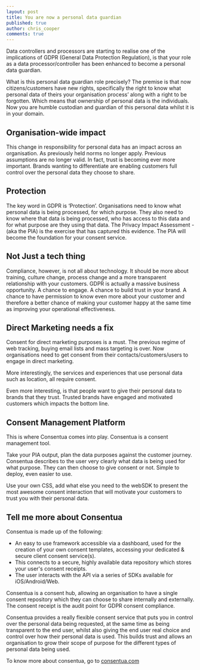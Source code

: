 ```yaml
---
layout: post
title: You are now a personal data guardian
published: true
author: chris_cooper
comments: true
---
```


Data controllers and processors are starting to realise one of the implications of GDPR (General Data Protection Regulation), is that your role as a data processor/controller has been enhanced to become a personal data guardian.

What is this personal data guardian role precisely?   The premise is that now citizens/customers have new rights, specifically the right to know what personal data of theirs your organisation process’ along with a right to be forgotten.   Which means that ownership of personal data is the individuals.  Now you are humble custodian and guardian of this personal data whilst it is in your domain.  

## Organisation-wide impact

This change in responsibility for personal data has an impact across an organisation.  As previously held norms no longer apply.  Previous assumptions are no longer valid.  In fact, trust is becoming ever more important.  Brands wanting to differentiate are enabling customers full control over the personal data they choose to share.

## Protection

The key word in GDPR is ‘Protection’.  Organisations need to know what personal data is being processed, for which purpose.  They also need to know where that data is being processed, who has access to this data and for what purpose are they using that data.   The Privacy Impact Assessment - (aka the PIA) is the exercise that has captured this evidence.  The PIA will become the foundation for your consent service.

## Not Just a tech thing

Compliance, however, is not all about technology.  It should be more about training, culture change, process change and a more transparent relationship with your customers.   GDPR is actually a massive business opportunity.   A chance to engage.  A chance to build trust in your brand.  A chance to have permission to know even more about your customer and therefore a better chance of making your customer happy at the same time as improving your operational effectiveness. 

## Direct Marketing needs a fix

Consent for direct marketing purposes is a must.   The previous regime of web tracking, buying email lists and mass targeting is over.   Now organisations need to get consent from their contacts/customers/users to engage in direct marketing.  

More interestingly, the services and experiences that use personal data such as location, all require consent.   

Even more interesting, is that people want to give their personal data to brands that they trust.  Trusted brands have engaged and motivated customers which impacts the bottom line. 

## Consent Management Platform

This is where Consentua comes into play.   Consentua is a consent management tool.  

Take your PIA output, plan the data purposes against the customer journey.  
Consentua describes to the user very clearly what data is being used for what purpose.  They can then choose to give consent or not.
 Simple to deploy, even easier to use.   

Use your own CSS, add what else you need to the webSDK to present the most awesome consent interaction that will motivate your customers to trust you with their personal data.

## Tell me more about Consentua

Consentua is made up of the following:

* An easy to use framework accessible via a dashboard, used for the creation of your own consent templates, accessing your dedicated & secure client consent service(s).
* This connects to a secure, highly available data repository which stores your user's consent receipts.  
* The user interacts with the API via a series of SDKs available for iOS/Android/Web.  

Consentua is a consent hub, allowing an organisation to have a single consent repository which they can choose to share internally and externally.   The consent receipt is the audit point for GDPR consent compliance.  

Consentua provides a really flexible consent service that puts you in control over the personal data being requested, at the same time as being transparent to the end user, whilst also giving the end user real choice and control over how their personal data is used.  This builds trust and allows an organisation to grow their scope of purpose for the different types of personal data being used.

To know more about consentua, go to [consentua.com](https://consentua.com) 